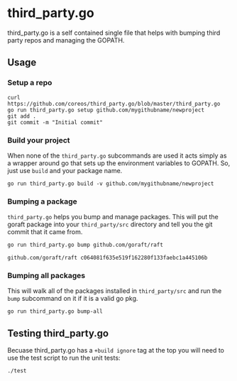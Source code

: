 # third_party.go

third_party.go is a self contained single file that helps with bumping third
party repos and managing the GOPATH.

## Usage

### Setup a repo

```
curl https://github.com/coreos/third_party.go/blob/master/third_party.go
go run third_party.go setup github.com/mygithubname/newproject
git add .
git commit -m "Initial commit"
```

### Build your project

When none of the `third_party.go` subcommands are used it acts simply as a
wrapper around go that sets up the environment variables to GOPATH. So, just
use `build` and your package name.

```
go run third_party.go build -v github.com/mygithubname/newproject
```

### Bumping a package

`third_party.go` helps you bump and manage packages. This will put the goraft
package into your `third_party/src` directory and tell you the git commit that
it came from.

```sh
go run third_party.go bump github.com/goraft/raft
```
```
github.com/goraft/raft c064081f635e519f162280f133faebc1a445106b
```

### Bumping all packages

This will walk all of the packages installed in `third_party/src` and run the
`bump` subcommand on it if it is a valid go pkg.

```
go run third_party.go bump-all
```

## Testing third_party.go

Becuase third_party.go has a `+build ignore` tag at the top you will need to use the
test script to run the unit tests:

```
./test
```
